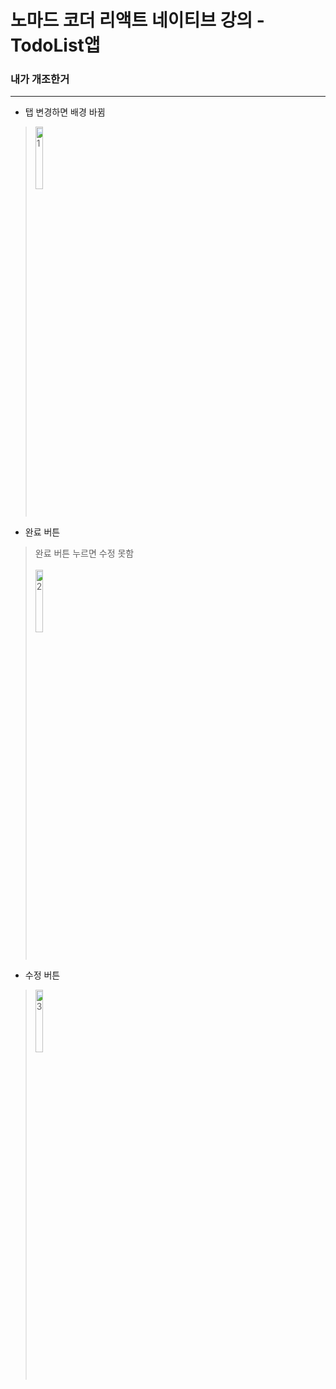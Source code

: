 # 노마드 코더 리액트 네이티브 강의 - TodoList앱

### 내가 개조한거

---

- 탭 변경하면 배경 바뀜
> <img src="https://user-images.githubusercontent.com/77336125/185345263-4753a436-4be8-4f7e-9e4a-f1285171bf47.gif" width="16%" title="1" alt="1" />

- 완료 버튼
> 완료 버튼 누르면 수정 못함   <br><br>
> <img src="https://user-images.githubusercontent.com/77336125/185345535-b937db0f-a18d-4f60-b28b-a3322858811d.png" width="16%" title="2" alt="2" />

- 수정 버튼
> <img src="https://user-images.githubusercontent.com/77336125/185345439-9203ea56-3f37-465b-ac09-418b55ad1ae2.gif" width="16%" title="3" alt="3" />
